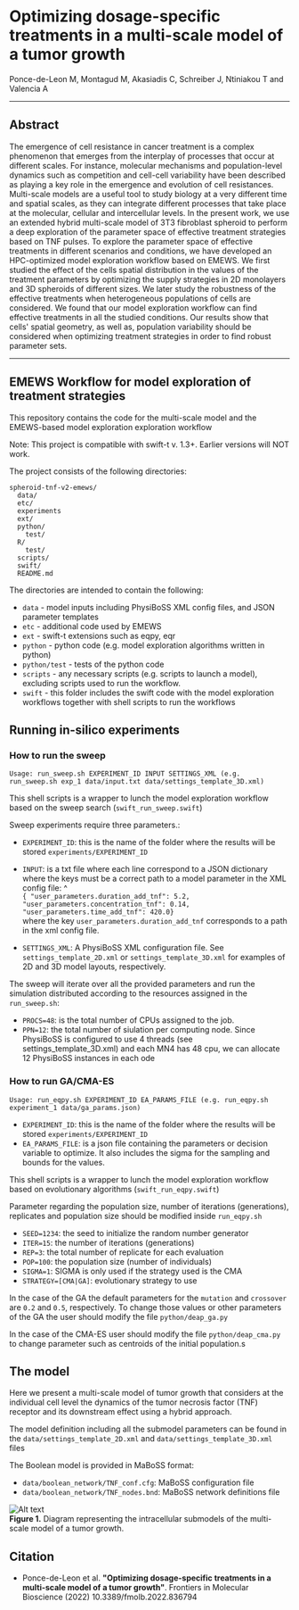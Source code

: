 # Optimizing dosage-specific treatments in a multi-scale model of a tumor growth

Ponce-de-Leon M, Montagud M, Akasiadis C, Schreiber J, Ntiniakou T and Valencia A
 

----------------
## Abstract
The emergence of cell resistance in cancer treatment is a complex phenomenon that emerges from the interplay of processes that occur at different scales. For instance, molecular mechanisms and population-level dynamics such as competition and cell-cell variability have been described as playing a key role in the emergence and evolution of cell resistances. Multi-scale models are a useful tool to study biology at a very different time and spatial scales, as they can integrate different processes that take place at the molecular, cellular and intercellular levels. In the present work, we use an extended hybrid multi-scale model of 3T3 fibroblast spheroid to perform a deep exploration of the parameter space of effective treatment strategies based on TNF pulses. To explore the parameter space of effective treatments in different scenarios and conditions, we have developed an HPC-optimized model exploration workflow based on EMEWS.  We first studied the effect of the cells spatial distribution in the values of the treatment parameters by optimizing the supply strategies in 2D monolayers and 3D spheroids of different sizes. We later study the robustness of the effective treatments when heterogeneous populations of cells are considered. We found that our model exploration workflow can find effective treatments in all the studied conditions. Our results show that cells' spatial geometry, as well as, population variability should be considered when optimizing treatment strategies in order to find robust parameter sets.

----------------

## EMEWS Workflow for model exploration of treatment strategies

This repository contains the code for the multi-scale model and the EMEWS-based model exploration exploration  workflow

Note: This project is compatible with swift-t v. 1.3+. Earlier versions will NOT work.

The project consists of the following directories:

```
spheroid-tnf-v2-emews/
  data/
  etc/
  experiments
  ext/
  python/
    test/
  R/
    test/
  scripts/
  swift/
  README.md
```
The directories are intended to contain the following:

 - `data` - model inputs including PhysiBoSS XML config files, and JSON parameter templates
 - `etc` - additional code used by EMEWS
 - `ext` - swift-t extensions such as eqpy, eqr
 - `python` - python code (e.g. model exploration algorithms written in python)
 - `python/test` - tests of the python code
 - `scripts` - any necessary scripts (e.g. scripts to launch a model), excluding scripts used to run the workflow.
 - `swift` - this folder includes the swift code with the model exploration workflows together with shell scripts to run the workflows

## Running in-silico experiments

### How to run the sweep

`Usage: run_sweep.sh EXPERIMENT_ID INPUT SETTINGS_XML (e.g. run_sweep.sh exp_1 data/input.txt data/settings_template_3D.xml)`

This shell scripts is a wrapper to lunch the model exploration workflow based on the sweep search (`swift_run_sweep.swift`)

Sweep experiments require three parameters.:

 - `EXPERIMENT_ID`: this is the name of the folder where the results will be stored `experiments/EXPERIMENT_ID`
 - `INPUT`: is a txt file where each line correspond to a JSON dictionary where the keys must be a correct path to a model parameter in the XML config file: 
^
    <br>
    `{ "user_parameters.duration_add_tnf": 5.2, "user_parameters.concentration_tnf": 0.14, "user_parameters.time_add_tnf": 420.0}`
    <br>
    where the key `user_parameters.duration_add_tnf` corresponds to a path in the xml config file.

 - `SETTINGS_XML`: A PhysiBoSS XML configuration file. See `settings_template_2D.xml` or `settings_template_3D.xml` for examples of 2D and 3D model layouts, respectively.

The sweep will iterate over all the provided parameters and run the simulation distributed according to the resources assigned in the `run_sweep.sh`:

 - `PROCS=48`: is the total number of CPUs assigned to the job.
 - `PPN=12`: the total number of siulation per computing node. Since PhysiBoSS is configured to use 4 threads (see settings_template_3D.xml) and each MN4 has 48 cpu, we can allocate 12 PhysiBoSS instances in each ode

### How to run GA/CMA-ES

`Usage: run_eqpy.sh EXPERIMENT_ID EA_PARAMS_FILE (e.g. run_eqpy.sh experiment_1 data/ga_params.json)`

 - `EXPERIMENT_ID`: this is the name of the folder where the results will be stored `experiments/EXPERIMENT_ID`
 - `EA_PARAMS_FILE`: is a json file containing the parameters or decision variable to optimize. It also includes the sigma for the sampling and bounds for the values.

This shell scripts is a wrapper to lunch the model exploration workflow based on evolutionary algorithms (`swift_run_eqpy.swift`)

Parameter regarding the population size, number of iterations (generations), replicates and population size should be modified inside `run_eqpy.sh`

- `SEED=1234`: the seed to initialize the random number generator
- `ITER=15`: the number of iterations (generations)
- `REP=3`: the total number of replicate for each evaluation
- `POP=100`: the population size (number of individuals)
- `SIGMA=1`: SIGMA is only used if the strategy used is the CMA
- `STRATEGY=[CMA|GA]`: evolutionary strategy to use

In the case of the GA the default parameters for the `mutation` and `crossover` are `0.2` and `0.5`, respectively. To change those values or other 
parameters of the GA the user should modify the file `python/deap_ga.py`

In the case of the CMA-ES user should modify the file `python/deap_cma.py` to change parameter such as centroids of the initial population.s

## The model

Here we present a multi-scale model of tumor growth that considers at the individual cell level the dynamics 
of the tumor necrosis factor (TNF) receptor and its downstream effect using a hybrid approach.

The model definition including all the submodel parameters can be found in the `data/settings_template_2D.xml` and `data/settings_template_3D.xml` files

The Boolean model is provided in MaBoSS format:

- `data/boolean_network/TNF_conf.cfg`: MaBoSS configuration file 
- `data/boolean_network/TNF_nodes.bnd`: MaBoSS network definitions file

![Alt text](data/figs/TNF_model.png)
<br>
**Figure 1.** Diagram representing the intracellular submodels of the multi-scale model of a tumor growth.
<br>

## Citation

- Ponce-de-Leon et al. **"Optimizing dosage-specific treatments in a multi-scale model of a tumor growth"**. Frontiers in Molecular Bioscience (2022) 10.3389/fmolb.2022.836794

